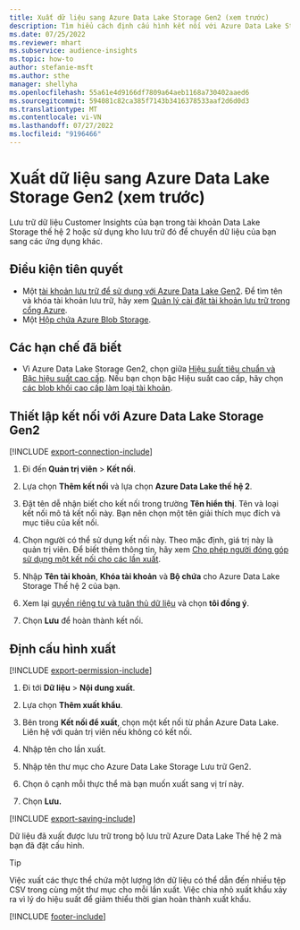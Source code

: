 ```yaml
---
title: Xuất dữ liệu sang Azure Data Lake Storage Gen2 (xem trước)
description: Tìm hiểu cách định cấu hình kết nối với Azure Data Lake Storage thế hệ 2.
ms.date: 07/25/2022
ms.reviewer: mhart
ms.subservice: audience-insights
ms.topic: how-to
author: stefanie-msft
ms.author: sthe
manager: shellyha
ms.openlocfilehash: 55a61e4d9166df7809a64aeb1168a730402aaed6
ms.sourcegitcommit: 594081c82ca385f7143b3416378533aaf2d6d0d3
ms.translationtype: MT
ms.contentlocale: vi-VN
ms.lasthandoff: 07/27/2022
ms.locfileid: "9196466"
---
```

# <a name="export-data-to-azure-data-lake-storage-gen2-preview"></a>Xuất dữ liệu sang Azure Data Lake Storage Gen2 (xem trước)

Lưu trữ dữ liệu Customer Insights của bạn trong tài khoản Data Lake Storage thế hệ 2 hoặc sử dụng kho lưu trữ đó để chuyển dữ liệu của bạn sang các ứng dụng khác.

## <a name="prerequisites"></a>Điều kiện tiên quyết

- Một [tài khoản lưu trữ để sử dụng với Azure Data Lake Gen2](/azure/storage/blobs/create-data-lake-storage-account). Để tìm tên và khóa tài khoản lưu trữ, hãy xem [Quản lý cài đặt tài khoản lưu trữ trong cổng Azure](/azure/storage/common/storage-account-manage).
- Một [Hộp chứa Azure Blob Storage](/azure/storage/blobs/storage-quickstart-blobs-portal#create-a-container).

## <a name="known-limitations"></a>Các hạn chế đã biết

- Vì Azure Data Lake Storage Gen2, chọn giữa [Hiệu suất tiêu chuẩn và Bậc hiệu suất cao cấp](/azure/storage/blobs/create-data-lake-storage-account). Nếu bạn chọn bậc Hiệu suất cao cấp, hãy chọn [các blob khối cao cấp làm loại tài khoản](/azure/storage/common/storage-account-overview#types-of-storage-accounts).

## <a name="set-up-connection-to-azure-data-lake-storage-gen2"></a>Thiết lập kết nối với Azure Data Lake Storage Gen2

[!INCLUDE [export-connection-include](includes/export-connection-admn.md)]

1. Đi đến **Quản trị viên** > **Kết nối**.

1. Lựa chọn **Thêm kết nối** và lựa chọn **Azure Data Lake thế hệ 2**.

1. Đặt tên dễ nhận biết cho kết nối trong trường **Tên hiển thị**. Tên và loại kết nối mô tả kết nối này. Bạn nên chọn một tên giải thích mục đích và mục tiêu của kết nối.

1. Chọn người có thể sử dụng kết nối này. Theo mặc định, giá trị này là quản trị viên. Để biết thêm thông tin, hãy xem [Cho phép người đóng góp sử dụng một kết nối cho các lần xuất](connections.md#allow-contributors-to-use-a-connection-for-exports).

1. Nhập **Tên tài khoản**, **Khóa tài khoản** và **Bộ chứa** cho Azure Data Lake Storage Thế hệ 2 của bạn.

1. Xem lại [quyền riêng tư và tuân thủ dữ liệu](connections.md#data-privacy-and-compliance) và chọn **tôi đồng ý**.

1. Chọn **Lưu** để hoàn thành kết nối.

## <a name="configure-an-export"></a>Định cấu hình xuất

[!INCLUDE [export-permission-include](includes/export-permission.md)]

1. Đi tới **Dữ liệu** > **Nội dung xuất**.

1. Lựa chọn **Thêm xuất khẩu**.

1. Bên trong **Kết nối để xuất**, chọn một kết nối từ phần Azure Data Lake. Liên hệ với quản trị viên nếu không có kết nối.

1. Nhập tên cho lần xuất.

1. Nhập tên thư mục cho Azure Data Lake Storage Lưu trữ Gen2.

1. Chọn ô cạnh mỗi thực thể mà bạn muốn xuất sang vị trí này.

1. Chọn **Lưu.**

[!INCLUDE [export-saving-include](includes/export-saving.md)]

Dữ liệu đã xuất được lưu trữ trong bộ lưu trữ Azure Data Lake Thế hệ 2 mà bạn đã đặt cấu hình.

> [!TIP]
> Việc xuất các thực thể chứa một lượng lớn dữ liệu có thể dẫn đến nhiều tệp CSV trong cùng một thư mục cho mỗi lần xuất. Việc chia nhỏ xuất khẩu xảy ra vì lý do hiệu suất để giảm thiểu thời gian hoàn thành xuất khẩu.

[!INCLUDE [footer-include](includes/footer-banner.md)]
